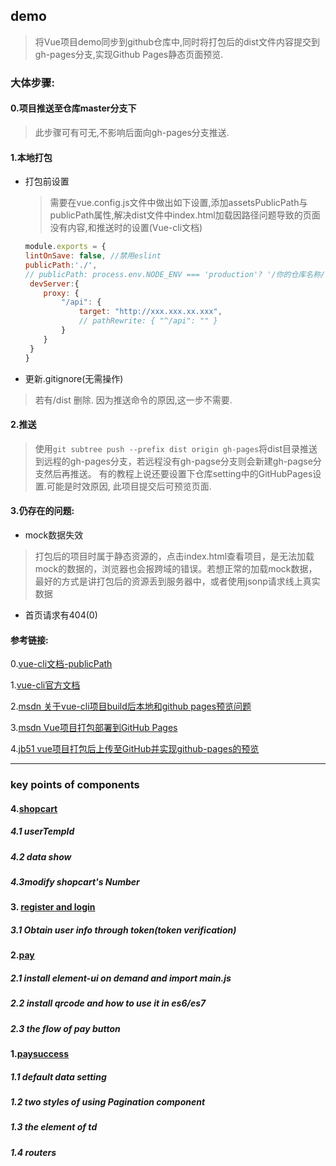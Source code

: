 ## demo
> 将Vue项目demo同步到github仓库中,同时将打包后的dist文件内容提交到gh-pages分支,实现Github Pages静态页面预览.

### 大体步骤:
#### 0.项目推送至仓库master分支下
> 此步骤可有可无,不影响后面向gh-pages分支推送.

#### 1.本地打包
* 打包前设置
  > 需要在vue.config.js文件中做出如下设置,添加assetsPublicPath与publicPath属性,解决dist文件中index.html加载因路径问题导致的页面没有内容,和推送时的设置(Vue-cli文档)
    ```js
    module.exports = {
    lintOnSave: false, //禁用eslint
    publicPath:'./',
    // publicPath: process.env.NODE_ENV === 'production'? '/你的仓库名称/': '/', -->
     devServer:{
        proxy: {
            "/api": {
                target: "http://xxx.xxx.xx.xxx",
                // pathRewrite: { "^/api": "" }
            }
        }
     }
    }
    ```
* 更新.gitignore(无需操作)
> 若有/dist 删除. 
> 因为推送命令的原因,这一步不需要.

#### 2.推送
> 使用`git subtree push --prefix dist origin gh-pages`将dist目录推送到远程的gh-pages分支，若远程没有gh-pagse分支则会新建gh-pagse分支然后再推送。
> 有的教程上说还要设置下仓库setting中的GitHubPages设置.可能是时效原因, 此项目提交后可预览页面.


#### 3.仍存在的问题:

* mock数据失效
> 打包后的项目时属于静态资源的，点击index.html查看项目，是无法加载mock的数据的，浏览器也会报跨域的错误。若想正常的加载mock数据，最好的方式是讲打包后的资源丢到服务器中，或者使用jsonp请求线上真实数据

* 首页请求有404(0)




#### 参考链接:
0.[vue-cli文档-publicPath](https://cli.vuejs.org/zh/config/#publicpath)

1.[vue-cli官方文档](https://cli.vuejs.org/zh/guide/deployment.html#github-pages)

2.[msdn 关于vue-cli项目build后本地和github pages预览问题](https://blog.csdn.net/x550392236/article/details/80416909)

3.[msdn Vue项目打包部署到GitHub Pages](https://blog.csdn.net/weixin_44670973/article/details/107130231)

4.[jb51 vue项目打包后上传至GitHub并实现github-pages的预览](https://www.jb51.net/article/160778.htm)





<hr>


### key points of components

#### 4.[shopcart](./documents/pages-shopcart.md)

##### 4.1 userTempId

##### 4.2 data show

##### 4.3modify shopcart's Number

#### 3. [register and login](./documents/pages-register&login.md)

##### 3.1 Obtain user info through token(token verification)

#### 2.[pay](./documents/pages-pay.md)

##### 2.1 install element-ui on demand and import main.js

##### 2.2 install qrcode and how to use it in es6/es7

##### 2.3 the flow of pay button

#### 1.[paysuccess](./documents/pages-paysuccess.md)

##### 1.1 default data setting

##### 1.2  two styles of  using Pagination component

##### 1.3 the element of td

##### 1.4 routers